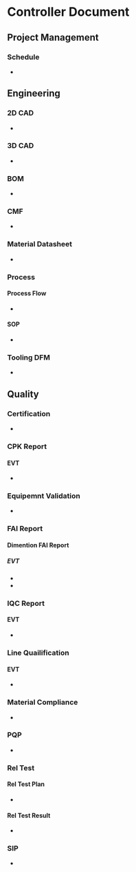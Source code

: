 # Controller Document
## Project Management
### Schedule
* 
## Engineering
### 2D CAD
* 
### 3D CAD
* 
### BOM
* 
### CMF
* 
### Material Datasheet
* 
### Process
#### Process Flow
* 
#### SOP
* 
### Tooling DFM
* 
## Quality
### Certification
* 
### CPK Report
#### EVT
* 
### Equipemnt Validation
* 
### FAI Report
#### Dimention FAI Report
##### EVT
* 
* 
### IQC Report
#### EVT
* 
### Line Quailification
#### EVT
* 
### Material Compliance
* 
### PQP
* 
### Rel Test
#### Rel Test Plan
* 
#### Rel Test Result
* 
### SIP
* 
